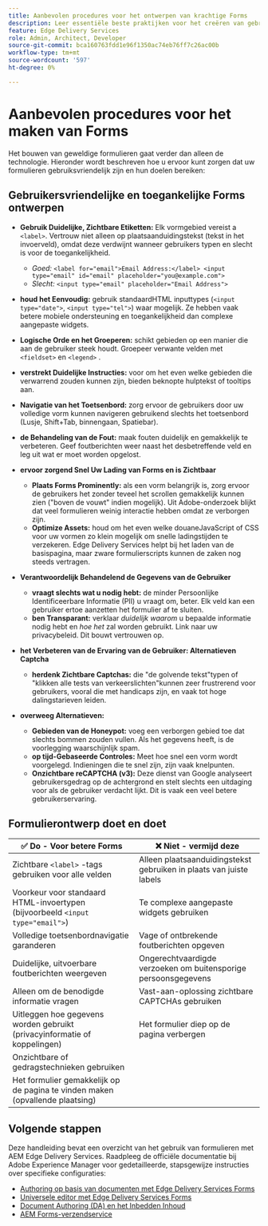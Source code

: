 ```yaml
---
title: Aanbevolen procedures voor het ontwerpen van krachtige Forms
description: Leer essentiële beste praktijken voor het creëren van gebruikersvriendelijk, toegankelijk, en hoog-presterende vormen gebruikend AEM Forms. Verbeter de gegevenskwaliteit, de gebruikerservaring en de prestaties bij verzending.
feature: Edge Delivery Services
role: Admin, Architect, Developer
source-git-commit: bca160763fdd1e96f1350ac74eb76ff7c26ac00b
workflow-type: tm+mt
source-wordcount: '597'
ht-degree: 0%

---
```


# Aanbevolen procedures voor het maken van Forms

Het bouwen van geweldige formulieren gaat verder dan alleen de technologie. Hieronder wordt beschreven hoe u ervoor kunt zorgen dat uw formulieren gebruiksvriendelijk zijn en hun doelen bereiken:

## Gebruikersvriendelijke en toegankelijke Forms ontwerpen

* **Gebruik Duidelijke, Zichtbare Etiketten:** Elk vormgebied vereist a `<label>`. Vertrouw niet alleen op plaatsaanduidingstekst (tekst in het invoerveld), omdat deze verdwijnt wanneer gebruikers typen en slecht is voor de toegankelijkheid.
   * *Goed:* `<label for="email">Email Address:</label> <input type="email" id="email" placeholder="you@example.com">`
   * *Slecht:* `<input type="email" placeholder="Email Address">`
* **houd het Eenvoudig:** gebruik standaardHTML inputtypes (`<input type="date">`, `<input type="tel">`) waar mogelijk. Ze hebben vaak betere mobiele ondersteuning en toegankelijkheid dan complexe aangepaste widgets.
* **Logische Orde en het Groeperen:** schikt gebieden op een manier die aan de gebruiker steek houdt. Groepeer verwante velden met `<fieldset>` en `<legend>` .
* **verstrekt Duidelijke Instructies:** voor om het even welke gebieden die verwarrend zouden kunnen zijn, bieden beknopte hulptekst of tooltips aan.
* **Navigatie van het Toetsenbord:** zorg ervoor de gebruikers door uw volledige vorm kunnen navigeren gebruikend slechts het toetsenbord (Lusje, Shift+Tab, binnengaan, Spatiebar).
* **de Behandeling van de Fout:** maak fouten duidelijk en gemakkelijk te verbeteren. Geef foutberichten weer naast het desbetreffende veld en leg uit wat er moet worden opgelost.

* **ervoor zorgend Snel Uw Lading van Forms en is Zichtbaar**

   * **Plaats Forms Prominently:** als een vorm belangrijk is, zorg ervoor de gebruikers het zonder teveel het scrollen gemakkelijk kunnen zien (&quot;boven de vouwt&quot; indien mogelijk). Uit Adobe-onderzoek blijkt dat veel formulieren weinig interactie hebben omdat ze verborgen zijn.
   * **Optimize Assets:** houd om het even welke douaneJavaScript of CSS voor uw vormen zo klein mogelijk om snelle ladingstijden te verzekeren. Edge Delivery Services helpt bij het laden van de basispagina, maar zware formulierscripts kunnen de zaken nog steeds vertragen.

* **Verantwoordelijk Behandelend de Gegevens van de Gebruiker**
   * **vraagt slechts wat u nodig hebt:** de minder Persoonlijke Identificeerbare Informatie (PII) u vraagt om, beter. Elk veld kan een gebruiker ertoe aanzetten het formulier af te sluiten.
   * **ben Transparant:** verklaar *duidelijk waarom* u bepaalde informatie nodig hebt en *hoe het* zal worden gebruikt. Link naar uw privacybeleid. Dit bouwt vertrouwen op.

* **het Verbeteren van de Ervaring van de Gebruiker: Alternatieven Captcha**

   * **herdenk Zichtbare Captchas:** die &quot;de golvende tekst&quot;typen of &quot;klikken alle tests van verkeerslichten&quot;kunnen zeer frustrerend voor gebruikers, vooral die met handicaps zijn, en vaak tot hoge dalingstarieven leiden.

* **overweeg Alternatieven:**
   * **Gebieden van de Honeypot:** voeg een verborgen gebied toe dat slechts bommen zouden vullen. Als het gegevens heeft, is de voorlegging waarschijnlijk spam.
   * **op tijd-Gebaseerde Controles:** Meet hoe snel een vorm wordt voorgelegd. Indieningen die te snel zijn, zijn vaak knelpunten.
   * **Onzichtbare reCAPTCHA (v3):** Deze dienst van Google analyseert gebruikersgedrag op de achtergrond en stelt slechts een uitdaging voor als de gebruiker verdacht lijkt. Dit is vaak een veel betere gebruikerservaring.

## Formulierontwerp doet en doet

| ✅ Do - Voor betere Forms | ❌ Niet - vermijd deze |
|----------------------------------------------------------------------|------------------------------------------------------------------|
| Zichtbare `<label>` -tags gebruiken voor alle velden | Alleen plaatsaanduidingstekst gebruiken in plaats van juiste labels |
| Voorkeur voor standaard HTML-invoertypen (bijvoorbeeld `<input type="email">`) | Te complexe aangepaste widgets gebruiken |
| Volledige toetsenbordnavigatie garanderen | Vage of ontbrekende foutberichten opgeven |
| Duidelijke, uitvoerbare foutberichten weergeven | Ongerechtvaardigde verzoeken om buitensporige persoonsgegevens |
| Alleen om de benodigde informatie vragen | Vast-aan-oplossing zichtbare CAPTCHAs gebruiken |
| Uitleggen hoe gegevens worden gebruikt (privacyinformatie of koppelingen) | Het formulier diep op de pagina verbergen |
| Onzichtbare of gedragstechnieken gebruiken |                                                                  |
| Het formulier gemakkelijk op de pagina te vinden maken (opvallende plaatsing) |                                                                  |


## Volgende stappen

Deze handleiding bevat een overzicht van het gebruik van formulieren met AEM Edge Delivery Services. Raadpleeg de officiële documentatie bij Adobe Experience Manager voor gedetailleerde, stapsgewijze instructies over specifieke configuraties:

* [Authoring op basis van documenten met Edge Delivery Services Forms](/help/edge/docs/forms/tutorial.md)
* [Universele editor met Edge Delivery Services Forms](/help/edge/docs/forms/universal-editor/overview-universal-editor-for-edge-delivery-services-for-forms.md)
* [ Document Authoring (DA) en het Inbedden Inhoud ](https://www.aem.live/developer/da-tutorial)
* [AEM Forms-verzendservice](/help/edge/docs/forms/configure-submission-action-for-eds-forms.md)
